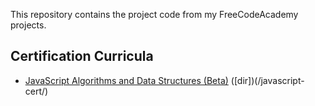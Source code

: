 This repository contains the project code from my FreeCodeAcademy projects.

## Certification Curricula

- [JavaScript Algorithms and Data Structures (Beta)](https://www.freecodecamp.org/certification/wongchun/javascript-algorithms-and-data-structures-v8) ([dir])(/javascript-cert/)